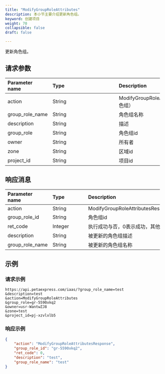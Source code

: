 ```yaml
---
title: "ModifyGroupRoleAttributes"
description: 本小节主要介绍更新角色组。 
keyword: 创建项目
weight: 70
collapsible: false
draft: false

---
```


更新角色组。

## 请求参数

| <span style="display:inline-block;width:100px">Parameter name</span> | <span style="display:inline-block;width:200">Type</span> | <span style="display:inline-block;width:280px">Description</span> | <span style="display:inline-block;width:100px">Required</span> |
| :----------------------------------------------------------- | :------------------------------------------------------- | :----------------------------------------------------------- | :----------------------------------------------------------- |
| action                                                       | String                                                   | ModifyGroupRoleAttributes（更新角色组）                      | true                                                         |
| group_role_name                                              | String                                                   | 角色组名称                                                   | false                                                        |
| description                                                  | String                                                   | 描述                                                         | false                                                        |
| group_role                                                   | String                                                   | 角色组id                                                     | true                                                         |
| owner                                                        | String                                                   | 所有者                                                       | false                                                        |
| zone                                                         | String                                                   | 区域id                                                       | false                                                        |
| project_id                                                   | String                                                   | 项目id                                                       | true                                                         |

## 响应消息

| <span style="display:inline-block;width:100px">Parameter name</span> | <span style="display:inline-block;width:100px">Type</span> | <span style="display:inline-block;width:380px">Description</span> |
| :----------------------------------------------------------- | :--------------------------------------------------------- | :----------------------------------------------------------- |
| action                                                       | String                                                     | ModifyGroupRoleAttributesResponse                            |
| group_role_id                                                | String                                                     | 角色组id                                                     |
| ret_code                                                     | Integer                                                    | 执行成功与否，0表示成功，其他值则为错误代码                  |
| description                                                  | String                                                     | 被更新的角色组描述                                           |
| group_role_name                                              | String                                                     | 被更新的角色组名称                                           |

## 示例 

### 请求示例

```url
https://api.petaexpress.com/iaas/?group_role_name=test
&description=test
&action=ModifyGroupRoleAttributes
&group_role=gr-5590xkq2
&owner=usr-WantwZJ8
&zone=test
&project_id=pj-xzvlxlb5
```

### 响应示例

```json
{
    "action": "ModifyGroupRoleAttributesResponse",
    "group_role_id": "gr-5590xkq2",
    "ret_code": 0,
    "description": "test",
    "group_role_name": "test"
}
```